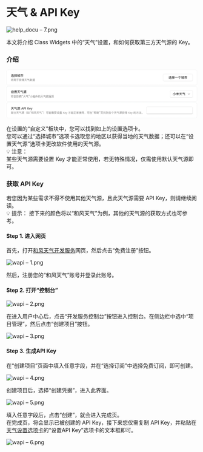 # 天气 & API Key

![help_docu – 7.png](./help_docu_–_7.png)

本文将介绍 Class Widgets 中的“天气”设置，和如何获取第三方天气源的 Key。  
### 介绍  

![weather.png](./weather.png)

在设置的“自定义”板块中，您可以找到如上的设置选项卡。  
您可以通过“选择城市”选项卡选取您的地区以获得当地的天气数据；还可以在“设置天气源”选项卡更改软件使用的天气源。  
💡 注意：  
某些天气源需要设置 Key 才能正常使用，若无特殊情况，仅需使用默认天气源即可。  
### 获取 API Key  

若您因为某些需求不得不使用其他天气源，且此天气源需要 API Key，则请继续阅读。  
💡 提示： 接下来的颜色将以“和风天气”为例，其他的天气源的获取方式也可参考。  
#### Step 1. 进入网页  

首先，打开[和风天气开发服务](https://dev.qweather.com/)网页，然后点击“免费注册”按钮。  

![wapi – 1.png](./wapi_–_1.png)

然后，注册您的“和风天气”账号并登录此账号。  
#### Step 2. 打开“控制台”  

![wapi – 2.png](./wapi_–_2.png)

在进入用户中心后，点击“开发服务控制台”按钮进入控制台。在侧边栏中选中“项目管理”，然后点击“创建项目”按钮。  

![wapi – 3.png](./wapi_–_3.png)

#### Step 3. 生成API Key  

在“创建项目”页面中填入任意字段，并在“选择订阅”中选择免费订阅，即可创建。  

![wapi – 4.png](./wapi_–_4.png)

创建项目后，选择“创建凭据”，进入此界面。  

![wapi – 5.png](./wapi_–_5.png)

填入任意字段后，点击“创建”，就会进入完成页。  
在完成页，将会显示已被创建的 API Key，接下来您仅需复制 API Key，并粘贴在[天气设置选项卡](#天气--api-key)的“设置API Key”选项卡的文本框即可。

![wapi – 6.png](./wapi_–_6.png)